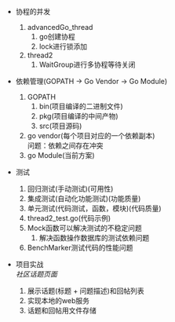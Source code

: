 * 协程的并发
    1. advancedGo_thread
        1. go创建协程
        2. lock进行锁添加
    2. thread2
        1. WaitGroup进行多协程等待关闭
        
* 依赖管理(GOPATH -> Go Vendor -> Go Module)
    1. GOPATH
        1. bin(项目编译的二进制文件)
        2. pkg(项目编译的中间产物)
        3. src(项目源码)
    2. go vendor(每个项目对应的一个依赖副本)    
    问题：依赖之间存在冲突
    3. go Module(当前方案)  
    
* 测试
    1. 回归测试(手动测试)(可用性)
    2. 集成测试(自动化功能测试)(功能质量)
    3. 单元测试(代码测试，函数，模块)(代码质量)
    4. thread2_test.go(代码示例)
    5. Mock函数可以解决测试的不稳定问题
        1. 解决函数操作数据库的测试依赖问题
    6. BenchMarker测试代码的性能问题
    
* 项目实战  
*社区话题页面*
    1. 展示话题(标题 + 问题描述)和回帖列表
    2. 实现本地的web服务
    3. 话题和回帖用文件存储
    
